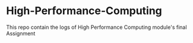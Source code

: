 # High-Performance-Computing
This repo contain the logs of High Performance Computing module's final Assignment
